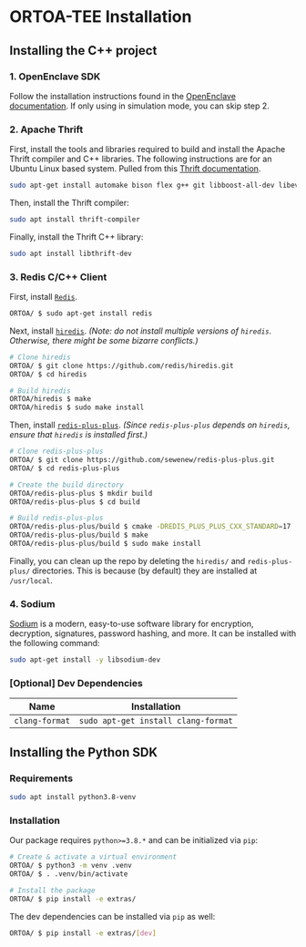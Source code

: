 # ORTOA-TEE Installation

## Installing the C++ project

### 1. OpenEnclave SDK

Follow the installation instructions found in the [OpenEnclave documentation](https://github.com/openenclave/openenclave/blob/master/docs/GettingStartedDocs/install_oe_sdk-Ubuntu_20.04.md). If only using in simulation mode, you can skip step 2.

### 2. Apache Thrift

First, install the tools and libraries required to build and install the Apache Thrift compiler and C++ libraries. The following instructions are for an Ubuntu Linux based system. Pulled from this [Thrift documentation](https://thrift.apache.org/docs/install/debian.html).

```bash
sudo apt-get install automake bison flex g++ git libboost-all-dev libevent-dev libssl-dev libtool make pkg-config
```

Then, install the Thrift compiler:

```bash
sudo apt install thrift-compiler
```

Finally, install the Thrift C++ library:

```bash
sudo apt install libthrift-dev
```

### 3. Redis C/C++ Client

First, install [`Redis`](https://redis.io/docs/install/install-redis/install-redis-on-linux).
```bash
ORTOA/ $ sudo apt-get install redis
```

Next, install [`hiredis`](https://github.com/redis/hiredis). _(Note: do not install multiple versions of `hiredis`. Otherwise, there might be some bizarre conflicts.)_

```bash
# Clone hiredis
ORTOA/ $ git clone https://github.com/redis/hiredis.git
ORTOA/ $ cd hiredis

# Build hiredis
ORTOA/hiredis $ make
ORTOA/hiredis $ sudo make install
```

Then, install [`redis-plus-plus`](https://github.com/sewenew/redis-plus-plus). _(Since `redis-plus-plus` depends on `hiredis`, ensure that `hiredis` is installed first.)_

```bash
# Clone redis-plus-plus
ORTOA/ $ git clone https://github.com/sewenew/redis-plus-plus.git
ORTOA/ $ cd redis-plus-plus

# Create the build directory
ORTOA/redis-plus-plus $ mkdir build
ORTOA/redis-plus-plus $ cd build

# Build redis-plus-plus
ORTOA/redis-plus-plus/build $ cmake -DREDIS_PLUS_PLUS_CXX_STANDARD=17 ..
ORTOA/redis-plus-plus/build $ make
ORTOA/redis-plus-plus/build $ sudo make install
```

Finally, you can clean up the repo by deleting the `hiredis/` and `redis-plus-plus/` directories. This is because (by default) they are installed at `/usr/local`.

### 4. Sodium

[Sodium](https://github.com/jedisct1/libsodium) is a modern, easy-to-use software library for encryption, decryption, signatures, password hashing, and more. It can be installed with the following command:

```bash
sudo apt-get install -y libsodium-dev
```

### [Optional] Dev Dependencies

| Name           | Installation                        |
| -------------- | ----------------------------------- |
| `clang-format` | `sudo apt-get install clang-format` |

## Installing the Python SDK

### Requirements

```bash
sudo apt install python3.8-venv
```

### Installation

Our package requires `python>=3.8.*` and can be initialized via `pip`:

```bash
# Create & activate a virtual environment
ORTOA/ $ python3 -m venv .venv
ORTOA/ $ . .venv/bin/activate

# Install the package
ORTOA/ $ pip install -e extras/
```

The dev dependencies can be installed via `pip` as well:

```bash
ORTOA/ $ pip install -e extras/[dev]
```
